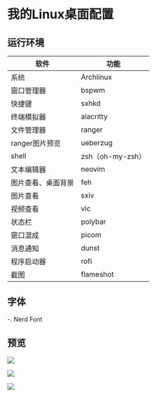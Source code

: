 # 我的Linux桌面配置

## 运行环境

|软件|功能|
|-|-|
|系统|Archlinux|
|窗口管理器|bspwm|
|快捷键|sxhkd|
|终端模拟器|alacritty|
|文件管理器|ranger|
|ranger图片预览|ueberzug|
|shell|zsh（oh-my-zsh）|
|文本编辑器|neovim|
|图片查看、桌面背景|feh|
|图片查看|sxiv|
|视频查看|vlc|
|状态栏|polybar|
|窗口混成|picom|
|消息通知|dunst|
|程序启动器|rofi|
|截图|flameshot|


## 字体
-. Nerd Font

## 预览

![](https://cdn.jsdelivr.net/gh/JefferyBoy/pictures@master/2022/16514630344141651463033804.png)

![](https://cdn.jsdelivr.net/gh/JefferyBoy/pictures@master/2022/16514612991941651461299003.png)

![](https://cdn.jsdelivr.net/gh/JefferyBoy/pictures@master/2022/16514628014141651462800492.png)



